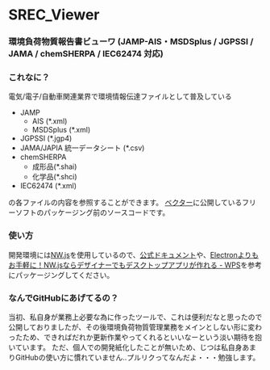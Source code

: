 # SREC_Viewer
### 環境負荷物質報告書ビューワ (JAMP-AIS・MSDSplus / JGPSSI / JAMA / chemSHERPA / IEC62474 対応)

### これなに？
電気/電子/自動車関連業界で環境情報伝達ファイルとして普及している
- JAMP
    - AIS (*.xml)
    - MSDSplus (*.xml)
- JGPSSI (*.jgp4)
- JAMA/JAPIA 統一データシート (*.csv)
- chemSHERPA
    - 成形品(*.shai)
    - 化学品(*.shci)
- IEC62474 (*.xml)

の各ファイルの内容を参照することができます。
[ベクター](http://www.vector.co.jp/soft/winnt/business/se486453.html)に公開しているフリーソフトのパッケージング前のソースコードです。

### 使い方
開発環境には[NW.js](https://nwjs.io/)を使用しているので、[公式ドキュメント](http://docs.nwjs.io/en/latest/For%20Users/Package%20and%20Distribute/)や、[Electronよりもお手軽に！NW.jsならデザイナーでもデスクトップアプリが作れる - WPS](https://www.webprofessional.jp/cross-platform-desktop-app-nw-js/)を参考にパッケージングしてください。

### なんでGitHubにあげてるの？
当初、私自身が業務上必要な為に作ったツールで、これは便利だなと思ったので公開しておりましたが、その後環境負荷物質管理業務をメインとしない形に変わったため、できればだれか更新作業やってくれるといいなーという淡い期待を抱いています。
ただ、個人での開発紙化したことが無いため、じつは私自身あまりGitHubの使い方に慣れていません..プルリクってなんだよ・・・勉強します。
